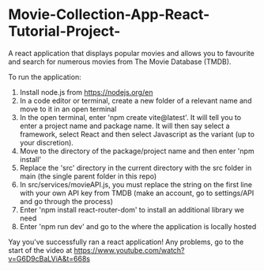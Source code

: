 # Movie-Collection-App-React-Tutorial-Project-
A react application that displays popular movies and allows you to favourite and search for numerous movies from The Movie Database (TMDB).  

To run the application:

1. Install node.js from https://nodejs.org/en
2. In a code editor or terminal, create a new folder of a relevant name and move to it in an open terminal
3. In the open terminal, enter 'npm create vite@latest'. It will tell you to enter a project name and package name. It will then say select a framework, select React and then select Javascript as the variant (up to your discretion).
4. Move to the directory of the package/project name and then enter 'npm install'
5. Replace the 'src' directory in the current directory with the src folder in main (the single parent folder in this repo)
6. In src/services/movieAPI.js, you must replace the <Your API key> string on the first line with your own API key from TMDB (make an account, go to settings/API and go through the process)
7. Enter 'npm install react-router-dom' to install an additional library we need
8. Enter 'npm run dev' and go to the where the application is locally hosted

Yay you've successfully ran a react application! Any problems, go to the start of the video at https://www.youtube.com/watch?v=G6D9cBaLViA&t=668s
